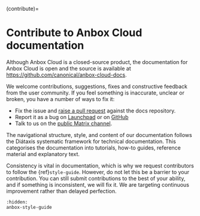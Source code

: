 (contribute)=
# Contribute to Anbox Cloud documentation

Although Anbox Cloud is a closed-source product, the documentation for Anbox Cloud is open and the source is available at https://github.com/canonical/anbox-cloud-docs.

We welcome contributions, suggestions, fixes and constructive feedback from the user community. If you feel something is inaccurate, unclear or broken, you have a number of ways to fix it:

- Fix the issue and [raise a pull request](https://github.com/canonical/anbox-cloud-docs/pulls) against the docs repository.
- Report it as a bug on [Launchpad](https://bugs.launchpad.net/anbox-cloud/+bugs) or on [GitHub](https://github.com/canonical/anbox-cloud-docs/issues/new)
- Talk to us on the [public Matrix channel](https://matrix.to/#/#anbox-cloud:ubuntu.com).

The navigational structure, style, and content of our documentation follows the Diátaxis systematic framework for technical documentation. This categorises the documentation into tutorials, how-to guides, reference material and explanatory text. 

Consistency is vital in documentation, which is why we request contributors to follow the {ref}`style-guide`. However, do not let this be a barrier to your contribution. You can still submit contributions to the best of your ability, and if something is inconsistent, we will fix it. We are targeting continuous improvement rather than delayed perfection.

```{toctree}
:hidden:
anbox-style-guide
```